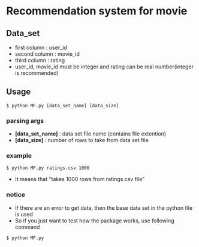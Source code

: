 # Recommendation system for movie

## Data_set
- first column : user_id
- second column : movie_id
- third column : rating
- user_id, movie_id must be integer and rating can be real number(integer is recommended)


## Usage

``` 
$ python MF.py [data_set_name] [data_size]
```

### parsing args
- **[data_set_name]** : data set file name (contains file extention)
- **[data_size]** : number of rows to take from data set file

### example
```
$ python MF.py ratings.csv 1000
```
- It means that "takes 1000 rows from ratings.csv file"

### notice
- If there are an error to get data, then the base data set in the python file is used
- So if you just want to test how the package works, use following command

``` 
$ python MF.py
```
